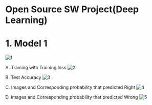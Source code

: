 # Open Source SW Project(Deep Learning)

# 1. Model 1
![1](https://user-images.githubusercontent.com/37995001/83545343-093e8580-a53a-11ea-8254-3b516201b6be.PNG)

A. Training with Training loss 
![2](https://user-images.githubusercontent.com/37995001/83545364-0fccfd00-a53a-11ea-90ef-caf1903ef295.PNG)

B. Test Accuracy
![3](https://user-images.githubusercontent.com/37995001/83545376-13608400-a53a-11ea-9955-2202026ccab7.PNG)

C. Images and Corresponding probability that predicted Right
![4](https://user-images.githubusercontent.com/37995001/83545393-16f40b00-a53a-11ea-98ce-1bab304015fc.PNG)

D. Images and Corresponding probability that predicted Wrong
![5](https://user-images.githubusercontent.com/37995001/83545401-1a879200-a53a-11ea-89dd-8f1e9acfdefd.PNG)

